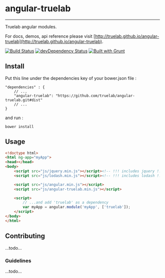# angular-truelab
-----------------

Truelab angular modules.

For docs, demos, api reference please visit [http://truelab.github.io/angular-truelab](http://truelab.github.io/angular-truelab).


[![Build Status](https://travis-ci.org/truelab/angular-truelab.png)](https://travis-ci.org/truelab/angular-truelab)
[![devDependency Status](https://david-dm.org/truelab/angular-truelab/dev-status.svg)](https://david-dm.org/truelab/angular-truelab#info=devDependencies)
[![Built with Grunt](https://cdn.gruntjs.com/builtwith.png)](http://gruntjs.com/)

## Install

Put this line under the dependencies key of your bower.json file :

```
"dependencies" : {
    // ...
    "angular-truelab": "https://github.com/truelab/angular-truelab.git#dist"
    // ...
}
```
and run :


```
bower install
```

## Usage

```html
<!doctype html>
<html ng-app="myApp">
<head></head>
<body>
    <script src="js/jquery.min.js"></script><!-- !!! includes jquery !!! -->
    <script src="js/lodash.min.js"></script><!-- !!! includes lodash !!! -->

    <script src="js/angular.min.js"></script>
    <script src="js/angular-truelab.min.js"></script>

    <script>
        // ...and add 'truelab' as a dependency
        var myApp = angular.module('myApp', ['truelab']);
    </script>
</body>
</html>
```


## Contributing

...todo...

### Guidelines

...todo...

